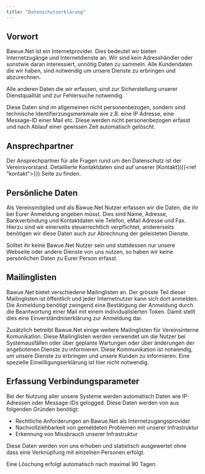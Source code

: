 ```yaml
---
title: "Datenschutzerklärung"
---
```


Vorwort
-------

Bawue.Net ist ein Internetprovider. Dies bedeutet wir bieten Internetzugänge und Internetdienste an. Wir sind kein Adresshändler oder sonstwie daran interessiert, unnötig Daten zu sammeln. Alle 
Kundendaten die wir haben, sind notwendig um unsere Dienste zu erbringen und abzurechnen.

Alle anderen Daten die wir erfassen, sind zur Sicherstellung unserer Dienstqualität und zur Fehlersuche notwendig.

Diese Daten sind im allgemeinen nicht personenbezogen, sondern sind technische Identifierzungsmerkmale wie z.B. eine IP Adresse, eine Message-ID einer Mail etc. Diese werden nicht personenbezogen 
erfasst und nach Ablauf einer gewissen Zeit automatisch gelöscht.

Ansprechpartner
---------------
Der Ansprechpartner für alle Fragen rund um den Datenschutz ist der Vereinsvorstand. Detaillierte Kontaktdaten sind auf unserer [Kontakt]({{<ref "kontakt">}}) Seite zu finden.

Persönliche Daten
-----------------
Als Vereinsmitglied und als Bawue.Net Nutzer erfassen wir die Daten, die ihr bei Eurer Anmeldung angeben müsst. Dies sind Name, Adresse, Bankverbindung und Kontaktdaten wie Telefon, eMail Adresse 
und Fax. Hierzu sind wir einerseits steuerrechtlich verpflichtet, andererseits benötigen wir diese Daten auch zur Abrechnung der geleisteten Dienste.

Solltet ihr keine Bawue.Net Nutzer sein und stattdessen nur unsere Webseite oder andere Dienste von uns nutzen, so haben wir keine persönlichen Daten zu Eurer Person erfasst.

Mailinglisten
-------------
Bawue.Net bietet verschiedene Mailinglisten an. Der grösste Teil dieser Mailinglisten ist öffentlich und jeder Internetnutzer kann sich dort anmelden. Die Anmeldung benötigt zwingend eine 
Bestätigung der Anmeldung durch die Beantwortung einer Mail mit einem individualisierten Token. Damit stellt dies eine Einverständniserklärung zur Anmeldung dar.

Zusätzlich betreibt Bawue.Net einige weitere Mailinglisten für Vereinsinterne Komunikation. Diese Mailinglisten werden verwendet um die Nutzer bei Systemausfällen oder über geplante Wartungen oder 
über änderungen der angebotenen Dienste zu informieren. Diese Kommunikation ist notwendig, um unsere Dienste zu erbringen und unsere Kunden zu informieren. Eine spezielle Einwilligungserklärung 
ist hier nicht notwendig.

Erfassung Verbindungsparameter
------------------------------
Bei der Nutzung aller unsere Systeme werden automatisch Daten wie IP-Adressen oder Message-IDs gelogged. Diese Daten werden von aus folgenden Gründen benötigt:

* Rechtliche Anforderungen an Bawue.Net als Internetzugangsprovider
* Nachvollziehbarkeit von gemeldeten Problemen mit unserer Infrastruktur
* Erkennung von Missbrauch unserer Infrastruktur

Diese Daten werden von uns erhoben und statistisch ausgewertet ohne dass eine Verknüpfung mit einzelnen Personen erfolgt.

Eine Löschung erfolgt automatisch nach maximal 90 Tagen.
